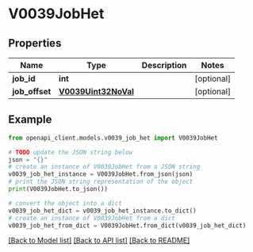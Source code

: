 # V0039JobHet


## Properties

Name | Type | Description | Notes
------------ | ------------- | ------------- | -------------
**job_id** | **int** |  | [optional] 
**job_offset** | [**V0039Uint32NoVal**](V0039Uint32NoVal.md) |  | [optional] 

## Example

```python
from openapi_client.models.v0039_job_het import V0039JobHet

# TODO update the JSON string below
json = "{}"
# create an instance of V0039JobHet from a JSON string
v0039_job_het_instance = V0039JobHet.from_json(json)
# print the JSON string representation of the object
print(V0039JobHet.to_json())

# convert the object into a dict
v0039_job_het_dict = v0039_job_het_instance.to_dict()
# create an instance of V0039JobHet from a dict
v0039_job_het_from_dict = V0039JobHet.from_dict(v0039_job_het_dict)
```
[[Back to Model list]](../README.md#documentation-for-models) [[Back to API list]](../README.md#documentation-for-api-endpoints) [[Back to README]](../README.md)


